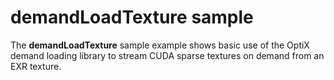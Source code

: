 # demandLoadTexture sample

The **demandLoadTexture** sample example shows basic use of the OptiX demand loading library to stream CUDA sparse textures on demand from an EXR texture.

